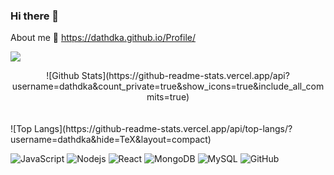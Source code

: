 ### Hi there 👋

About me 🗿 https://dathdka.github.io/Profile/

![](https://komarev.com/ghpvc/?username=dathdka&color=orange)
<div align="center">
![Github Stats](https://github-readme-stats.vercel.app/api?username=dathdka&count_private=true&show_icons=true&include_all_commits=true)
</div> 
<br>
<br>
![Top Langs](https://github-readme-stats.vercel.app/api/top-langs/?username=dathdka&hide=TeX&layout=compact)

![JavaScript](https://img.shields.io/badge/-JavaScript-black?style=flat-square&logo=javascript)
![Nodejs](https://img.shields.io/badge/-Nodejs-black?style=flat-square&logo=Node.js)
![React](https://img.shields.io/badge/-React-black?style=flat-square&logo=react)
![MongoDB](https://img.shields.io/badge/-MongoDB-black?style=flat-square&logo=mongodb)
![MySQL](https://img.shields.io/badge/-MySQL-black?style=flat-square&logo=mysql)
![GitHub](https://img.shields.io/badge/-GitHub-181717?style=flat-square&logo=github)

